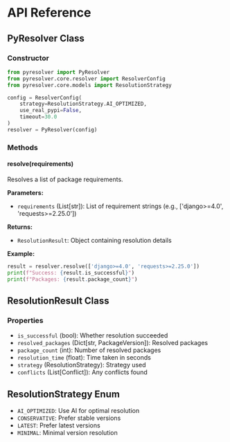 # API Reference

## PyResolver Class

### Constructor

```python
from pyresolver import PyResolver
from pyresolver.core.resolver import ResolverConfig
from pyresolver.core.models import ResolutionStrategy

config = ResolverConfig(
    strategy=ResolutionStrategy.AI_OPTIMIZED,
    use_real_pypi=False,
    timeout=30.0
)
resolver = PyResolver(config)
```

### Methods

#### resolve(requirements)

Resolves a list of package requirements.

**Parameters:**
- `requirements` (List[str]): List of requirement strings (e.g., ['django>=4.0', 'requests>=2.25.0'])

**Returns:**
- `ResolutionResult`: Object containing resolution details

**Example:**
```python
result = resolver.resolve(['django>=4.0', 'requests>=2.25.0'])
print(f"Success: {result.is_successful}")
print(f"Packages: {result.package_count}")
```

## ResolutionResult Class

### Properties

- `is_successful` (bool): Whether resolution succeeded
- `resolved_packages` (Dict[str, PackageVersion]): Resolved packages
- `package_count` (int): Number of resolved packages
- `resolution_time` (float): Time taken in seconds
- `strategy` (ResolutionStrategy): Strategy used
- `conflicts` (List[Conflict]): Any conflicts found

## ResolutionStrategy Enum

- `AI_OPTIMIZED`: Use AI for optimal resolution
- `CONSERVATIVE`: Prefer stable versions
- `LATEST`: Prefer latest versions
- `MINIMAL`: Minimal version resolution
